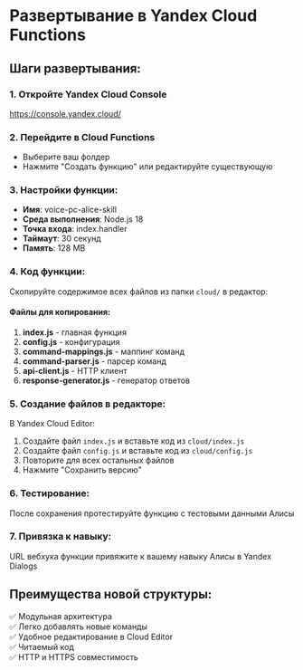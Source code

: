 # Развертывание в Yandex Cloud Functions

## Шаги развертывания:

### 1. Откройте Yandex Cloud Console
https://console.yandex.cloud/

### 2. Перейдите в Cloud Functions
- Выберите ваш фолдер
- Нажмите "Создать функцию" или редактируйте существующую

### 3. Настройки функции:
- **Имя**: voice-pc-alice-skill
- **Среда выполнения**: Node.js 18
- **Точка входа**: index.handler
- **Таймаут**: 30 секунд  
- **Память**: 128 MB

### 4. Код функции:
Скопируйте содержимое всех файлов из папки `cloud/` в редактор:

#### Файлы для копирования:
1. **index.js** - главная функция
2. **config.js** - конфигурация 
3. **command-mappings.js** - маппинг команд
4. **command-parser.js** - парсер команд
5. **api-client.js** - HTTP клиент
6. **response-generator.js** - генератор ответов

### 5. Создание файлов в редакторе:
В Yandex Cloud Editor:
1. Создайте файл `index.js` и вставьте код из `cloud/index.js`
2. Создайте файл `config.js` и вставьте код из `cloud/config.js`
3. Повторите для всех остальных файлов
4. Нажмите "Сохранить версию"

### 6. Тестирование:
После сохранения протестируйте функцию с тестовыми данными Алисы

### 7. Привязка к навыку:
URL вебхука функции привяжите к вашему навыку Алисы в Yandex Dialogs

## Преимущества новой структуры:
✅ Модульная архитектура  
✅ Легко добавлять новые команды  
✅ Удобное редактирование в Cloud Editor  
✅ Читаемый код  
✅ HTTP и HTTPS совместимость